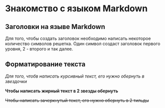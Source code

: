 # Знакомство с языком Markdown #
## Заголовки на языве Markdown ##
Для того, чтобы создать заголовок необходимо написать некоторое количество символов решетка. Один символ создаст заголовок первого уровня, 2 - второго и так далее.
## Форматирование текста ##
*Для того, чтобв написать курсивный текст, его нужно обернуть в звездочки*

**Чтобы написать жирный текст в 2 звезды обернуть**

~~Чтобы написать зачеркнутый текст, его нужно обернуть в 2 тильды~~